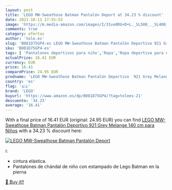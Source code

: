 ```yaml
---
layout: post
title: 'LEGO MW-Sweathose Batman Pantalón Deport at 34.23 % discount'
date: 2021-10-11 17:55:53
image: 'https://m.media-amazon.com/images/I/31ve8RG+D+L._SL500_._SL400_.jpg'
comments: true
category: ofertas
author: 'tole.es'
slug: 'B081D75GP4-es LEGO MW-Sweathose Batman Pantalón Deportivo 921 Grey...'
sku: 'B081D75GP4-es'
tags: [ 'Pantalones deportivos para niño','Ropa','Ropa deportiva para niño','Ropa para niño','lego', ]
actualPrice: 16.41 EUR
currency: EUR
price: 16.41
comparePrice: 24.95 EUR
prodname: 'LEGO MW-Sweathose Batman Pantalón Deportivo  921 Grey Melange  140 cm para Niños'
country: 'es'
flag: '🇪🇸'
brand: 'LEGO'
buyurl: 'https://www.amazon.es/dp/B081D75GP4/?tag=tolees-21'
descuento: '34.23'
average: '16.41'
---
```


With a final price of 16.41 EUR (original: 24.95 EUR) you can find [LEGO MW-Sweathose Batman Pantalón Deportivo  921 Grey Melange  140 cm para Niños](https://www.amazon.es/dp/B081D75GP4/?tag=tolees-21) with a  34.23 % discount here:

[![LEGO MW-Sweathose Batman Pantalón Deport](https://m.media-amazon.com/images/I/31ve8RG+D+L._SL500_._SL400_.jpg)](https://www.amazon.es/dp/B081D75GP4/?tag=tolees-21)

ℹ️:

- cintura elástica.
- Pantalones de chándal de niño con estampado de Lego Batman en la pierna

[🛒 Buy it!!](https://www.amazon.es/dp/B081D75GP4/?tag=tolees-21)

